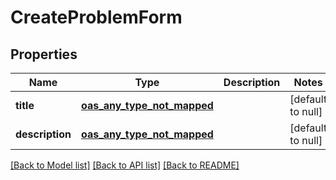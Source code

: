 # CreateProblemForm
## Properties

| Name | Type | Description | Notes |
|------------ | ------------- | ------------- | -------------|
| **title** | [**oas_any_type_not_mapped**](.md) |  | [default to null] |
| **description** | [**oas_any_type_not_mapped**](.md) |  | [default to null] |

[[Back to Model list]](../README.md#documentation-for-models) [[Back to API list]](../README.md#documentation-for-api-endpoints) [[Back to README]](../README.md)

